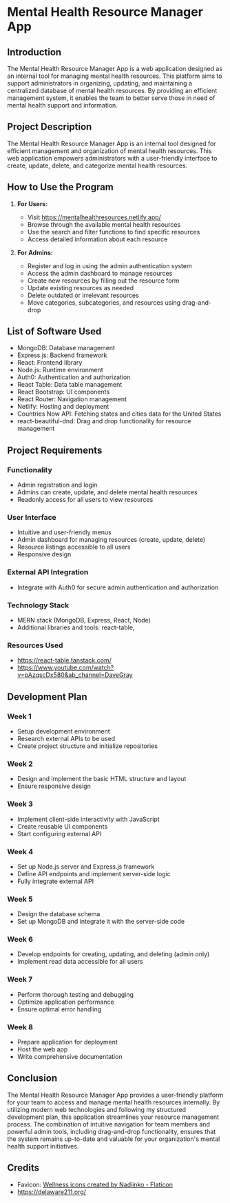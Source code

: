 # Mental Health Resource Manager App

## Introduction
The Mental Health Resource Manager App is a web application designed as an internal tool for managing mental health resources. This platform aims to support administrators in organizing, updating, and maintaining a centralized database of mental health resources. By providing an efficient management system, it enables the team to better serve those in need of mental health support and information.

## Project Description
The Mental Health Resource Manager App is an internal tool designed for efficient management and organization of mental health resources. This web application empowers administrators with a user-friendly interface to create, update, delete, and categorize mental health resources. 

## How to Use the Program

1. **For Users:**
   - Visit https://mentalhealthresources.netlify.app/
   - Browse through the available mental health resources
   - Use the search and filter functions to find specific resources
   - Access detailed information about each resource

2. **For Admins:**
   - Register and log in using the admin authentication system
   - Access the admin dashboard to manage resources
   - Create new resources by filling out the resource form
   - Update existing resources as needed
   - Delete outdated or irrelevant resources
   - Move categories, subcategories, and resources using drag-and-drop

## List of Software Used
- MongoDB: Database management
- Express.js: Backend framework
- React: Frontend library
- Node.js: Runtime environment
- Auth0: Authentication and authorization
- React Table: Data table management
- React Bootstrap: UI components
- React Router: Navigation management
- Netlify: Hosting and deployment
- Countries Now API: Fetching states and cities data for the United States
- react-beautiful-dnd: Drag and drop functionality for resource management

## Project Requirements

### Functionality
- Admin registration and login
- Admins can create, update, and delete mental health resources
- Readonly access for all users to view resources

### User Interface
- Intuitive and user-friendly menus
- Admin dashboard for managing resources (create, update, delete)
- Resource listings accessible to all users
- Responsive design

### External API Integration
- Integrate with Auth0 for secure admin authentication and authorization

### Technology Stack
- MERN stack (MongoDB, Express, React, Node)
- Additional libraries and tools: react-table, 

### Resources Used
- https://react-table.tanstack.com/
- https://www.youtube.com/watch?v=pAzqscDx580&ab_channel=DaveGray

## Development Plan
### Week 1
- Setup development environment
- Research external APIs to be used
- Create project structure and initialize repositories

### Week 2
- Design and implement the basic HTML structure and layout
- Ensure responsive design

### Week 3
- Implement client-side interactivity with JavaScript
- Create reusable UI components
- Start configuring external API

### Week 4
- Set up Node.js server and Express.js framework
- Define API endpoints and implement server-side logic
- Fully integrate external API

### Week 5
- Design the database schema
- Set up MongoDB and integrate it with the server-side code

### Week 6
- Develop endpoints for creating, updating, and deleting (admin only)
- Implement read data accessible for all users

### Week 7
- Perform thorough testing and debugging
- Optimize application performance
- Ensure optimal error handling

### Week 8
- Prepare application for deployment
- Host the web app
- Write comprehensive documentation

## Conclusion
The Mental Health Resource Manager App provides a user-friendly platform for your team to access and manage mental health resources internally. By utilizing modern web technologies and following my structured development plan, this application streamlines your resource management process. The combination of intuitive navigation for team members and powerful admin tools, including drag-and-drop functionality, ensures that the system remains up-to-date and valuable for your organization's mental health support initiatives.

## Credits
- Favicon: [Wellness icons created by Nadiinko - Flaticon](https://www.flaticon.com/free-icons/wellness)
- https://delaware211.org/